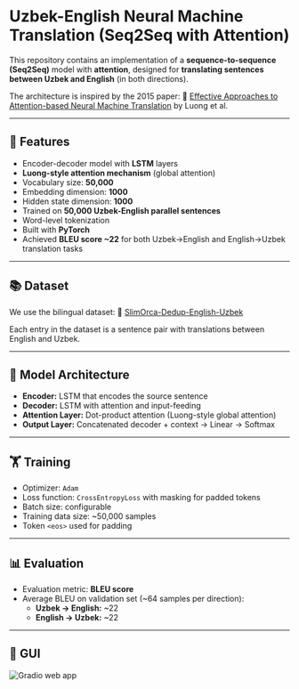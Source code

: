 # Uzbek-English Neural Machine Translation (Seq2Seq with Attention)

This repository contains an implementation of a **sequence-to-sequence (Seq2Seq)** model with **attention**, designed for **translating sentences between Uzbek and English** (in both directions).

The architecture is inspired by the 2015 paper:
📄 [Effective Approaches to Attention-based Neural Machine Translation](https://arxiv.org/abs/1508.04025) by Luong et al.

---

## 🚀 Features

- Encoder-decoder model with **LSTM** layers
- **Luong-style attention mechanism** (global attention)
- Vocabulary size: **50,000**
- Embedding dimension: **1000**
- Hidden state dimension: **1000**
- Trained on **50,000 Uzbek-English parallel sentences**
- Word-level tokenization
- Built with **PyTorch**
- Achieved **BLEU score ~22** for both Uzbek→English and English→Uzbek translation tasks

---

## 📚 Dataset

We use the bilingual dataset:
🔗 [SlimOrca-Dedup-English-Uzbek](https://huggingface.co/datasets/MLDataScientist/SlimOrca-Dedup-English-Uzbek)

Each entry in the dataset is a sentence pair with translations between English and Uzbek.

---

## 🧠 Model Architecture

- **Encoder:** LSTM that encodes the source sentence
- **Decoder:** LSTM with attention and input-feeding
- **Attention Layer:** Dot-product attention (Luong-style global attention)
- **Output Layer:** Concatenated decoder + context → Linear → Softmax

---

## 🏋️ Training

- Optimizer: `Adam`
- Loss function: `CrossEntropyLoss` with masking for padded tokens
- Batch size: configurable
- Training data size: ~50,000 samples
- Token `<eos>` used for padding

---

## 📊 Evaluation

- Evaluation metric: **BLEU score**
- Average BLEU on validation set (~64 samples per direction):
  - **Uzbek → English:** ~22
  - **English → Uzbek:** ~22

---



## 🌌 GUI

![Gradio web app]()
